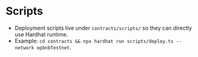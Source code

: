 # Scripts

- Deployment scripts live under `contracts/scripts/` so they can directly use Hardhat runtime.
- Example: `cd contracts && npx hardhat run scripts/deploy.ts --network opbnbTestnet`.
